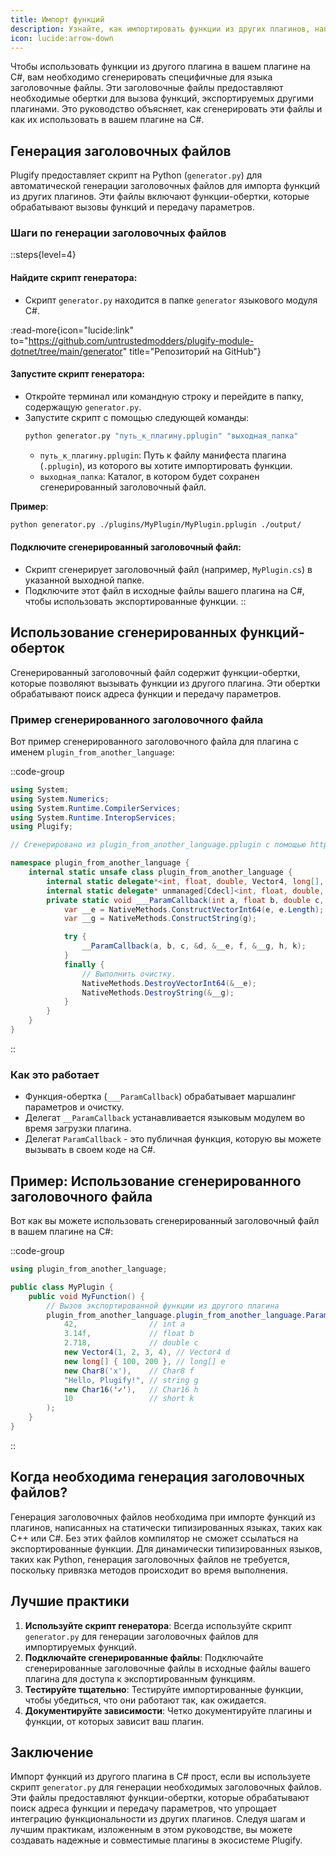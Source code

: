 ```yaml
---
title: Импорт функций
description: Узнайте, как импортировать функции из других плагинов, написанных на разных языках, и использовать их в своем собственном.
icon: lucide:arrow-down
---
```


Чтобы использовать функции из другого плагина в вашем плагине на C#, вам необходимо сгенерировать специфичные для языка заголовочные файлы. Эти заголовочные файлы предоставляют необходимые обертки для вызова функций, экспортируемых другими плагинами. Это руководство объясняет, как сгенерировать эти файлы и как их использовать в вашем плагине на C#.

## **Генерация заголовочных файлов**

Plugify предоставляет скрипт на Python (`generator.py`) для автоматической генерации заголовочных файлов для импорта функций из других плагинов. Эти файлы включают функции-обертки, которые обрабатывают вызовы функций и передачу параметров.

### **Шаги по генерации заголовочных файлов**

::steps{level=4}
#### **Найдите скрипт генератора**:
- Скрипт `generator.py` находится в папке `generator` языкового модуля C#.

:read-more{icon="lucide:link" to="https://github.com/untrustedmodders/plugify-module-dotnet/tree/main/generator" title="Репозиторий на GitHub"}

#### **Запустите скрипт генератора**:
- Откройте терминал или командную строку и перейдите в папку, содержащую `generator.py`.
- Запустите скрипт с помощью следующей команды:
   ```bash
   python generator.py "путь_к_плагину.pplugin" "выходная_папка"
   ```
     - `путь_к_плагину.pplugin`: Путь к файлу манифеста плагина (`.pplugin`), из которого вы хотите импортировать функции.
     - `выходная_папка`: Каталог, в котором будет сохранен сгенерированный заголовочный файл.

**Пример**:
```bash
python generator.py ./plugins/MyPlugin/MyPlugin.pplugin ./output/
```

#### **Подключите сгенерированный заголовочный файл**:
- Скрипт сгенерирует заголовочный файл (например, `MyPlugin.cs`) в указанной выходной папке.
- Подключите этот файл в исходные файлы вашего плагина на C#, чтобы использовать экспортированные функции.
::

## **Использование сгенерированных функций-оберток**

Сгенерированный заголовочный файл содержит функции-обертки, которые позволяют вызывать функции из другого плагина. Эти обертки обрабатывают поиск адреса функции и передачу параметров.

### **Пример сгенерированного заголовочного файла**
Вот пример сгенерированного заголовочного файла для плагина с именем `plugin_from_another_language`:

::code-group
```csharp [plugin_from_another_language.cs]
using System;
using System.Numerics;
using System.Runtime.CompilerServices;
using System.Runtime.InteropServices;
using Plugify;

// Сгенерировано из plugin_from_another_language.pplugin с помощью https://github.com/untrustedmodders/plugify-module-dotnet/blob/main/generator/generator.py

namespace plugin_from_another_language {
    internal static unsafe class plugin_from_another_language {
        internal static delegate*<int, float, double, Vector4, long[], Char8, string, Char16, short, void> ParamCallback = &___ParamCallback; // Используйте это для вызова функции
        internal static delegate* unmanaged[Cdecl]<int, float, double, Vector4*, Vector192*, Char8, String192*, Char16, short, void> __ParamCallback; // Внутренний вызов (оригинальная функция)
        private static void ___ParamCallback(int a, float b, double c, Vector4 d, long[] e, Char8 f, string g, Char16 h, short k) {
            var __e = NativeMethods.ConstructVectorInt64(e, e.Length);
            var __g = NativeMethods.ConstructString(g);

            try {
                __ParamCallback(a, b, c, &d, &__e, f, &__g, h, k);
            }
            finally {
                // Выполнить очистку.
                NativeMethods.DestroyVectorInt64(&__e);
                NativeMethods.DestroyString(&__g);
            }
        }
    }
}
```
::

### **Как это работает**
- Функция-обертка (`___ParamCallback`) обрабатывает маршалинг параметров и очистку.
- Делегат `__ParamCallback` устанавливается языковым модулем во время загрузки плагина.
- Делегат `ParamCallback` - это публичная функция, которую вы можете вызывать в своем коде на C#.

## **Пример: Использование сгенерированного заголовочного файла**

Вот как вы можете использовать сгенерированный заголовочный файл в вашем плагине на C#:

::code-group
```csharp [plugin.cs]
using plugin_from_another_language;

public class MyPlugin {
    public void MyFunction() {
        // Вызов экспортированной функции из другого плагина
        plugin_from_another_language.plugin_from_another_language.ParamCallback(
            42,                // int a
            3.14f,             // float b
            2.718,             // double c
            new Vector4(1, 2, 3, 4), // Vector4 d
            new long[] { 100, 200 }, // long[] e
            new Char8('x'),    // Char8 f
            "Hello, Plugify!", // string g
            new Char16('✓'),   // Char16 h
            10                 // short k
        );
    }
}
```
::

## **Когда необходима генерация заголовочных файлов?**

Генерация заголовочных файлов необходима при импорте функций из плагинов, написанных на статически типизированных языках, таких как C++ или C#. Без этих файлов компилятор не сможет ссылаться на экспортированные функции. Для динамически типизированных языков, таких как Python, генерация заголовочных файлов не требуется, поскольку привязка методов происходит во время выполнения.

## **Лучшие практики**

1.  **Используйте скрипт генератора**: Всегда используйте скрипт `generator.py` для генерации заголовочных файлов для импортируемых функций.
2.  **Подключайте сгенерированные файлы**: Подключайте сгенерированные заголовочные файлы в исходные файлы вашего плагина для доступа к экспортированным функциям.
3.  **Тестируйте тщательно**: Тестируйте импортированные функции, чтобы убедиться, что они работают так, как ожидается.
4.  **Документируйте зависимости**: Четко документируйте плагины и функции, от которых зависит ваш плагин.

## **Заключение**

Импорт функций из другого плагина в C# прост, если вы используете скрипт `generator.py` для генерации необходимых заголовочных файлов. Эти файлы предоставляют функции-обертки, которые обрабатывают поиск адреса функции и передачу параметров, что упрощает интеграцию функциональности из других плагинов. Следуя шагам и лучшим практикам, изложенным в этом руководстве, вы можете создавать надежные и совместимые плагины в экосистеме Plugify.